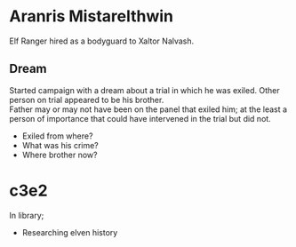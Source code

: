 # Aranris Mistarelthwin

 Elf Ranger hired as a bodyguard to Xaltor Nalvash.


 ## Dream
 Started campaign with a dream about a trial in which he was exiled.  Other person on trial appeared to be his brother.  
 Father may or may not have been on the panel that exiled him; at the least a person of importance that could have intervened in the trial but did not. 
 
 - Exiled from where?
 - What was his crime?
 - Where brother now?


# c3e2
In library; 
- Researching elven history 